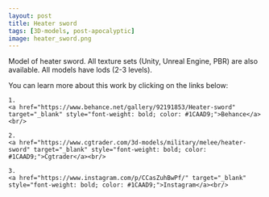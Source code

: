 ```yaml
---
layout: post 
title: Heater sword
tags: [3D-models, post-apocalyptic]
image: heater_sword.png
---
```

Model of heater sword.
All texture sets (Unity, Unreal Engine, PBR) are also available. 
All models have lods (2-3 levels).

<!--more-->

You can learn more about this work by clicking on the links below: <br/>

<div>
<!--
	1.
    <a href="https://www.artstation.com/artwork/1nB3wq" target="_blank" style="font-weight: bold; color: #1CAAD9;">Artstation</a><br/>
-->

	1.
	<a href="https://www.behance.net/gallery/92191853/Heater-sword" target="_blank" style="font-weight: bold; color: #1CAAD9;">Behance</a><br/>	

	2.
	<a href="https://www.cgtrader.com/3d-models/military/melee/heater-sword" target="_blank" style="font-weight: bold; color: #1CAAD9;">Cgtrader</a><br/>

	3.
	<a href="https://www.instagram.com/p/CCasZuhBwPf/" target="_blank" style="font-weight: bold; color: #1CAAD9;">Instagram</a><br/>
<!--	
	4.
	<a href="https://sketchfab.com/3d-models/sci-fi-knife-5e861cecc971491d8920a2b1fa09f896" target="_blank" style="font-weight: bold; color: #1CAAD9;">Sketchfab</a><br/>	
	5.
	<a href="https://assetstore.unity.com/packages/3d/props/weapons/sci-fi-knife-pbr-142685" target="_blank" style="font-weight: bold; color: #1CAAD9;">Unity asset store</a>
-->	
</div>
